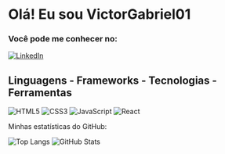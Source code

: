 # Olá! Eu sou VictorGabriel01
### Você pode me conhecer no:




[![LinkedIn](https://img.shields.io/badge/LinkedIn-0077B5?style=for-the-badge&logo=linkedin&logoColor=white)](https://www.linkedin.com/in/victor--gabriel/)


## Linguagens - Frameworks - Tecnologias - Ferramentas

![HTML5](https://img.shields.io/badge/HTML5-E34F26?style=for-the-badge&logo=html5&logoColor=white)
![CSS3](https://img.shields.io/badge/CSS3-1572B6?style=for-the-badge&logo=css3&logoColor=white)
![JavaScript](https://img.shields.io/badge/JavaScript-F7DF1E?style=for-the-badge&logo=javascript&logoColor=black)
![React](https://img.shields.io/badge/React-20232A?style=for-the-badge&logo=react&logoColor=61DAFB)



Minhas estatísticas do GitHub:

![Top Langs](https://github-readme-stats.vercel.app/api/top-langs/?username=VictorGabriel01&theme=transparent&bgcolor=000&border_color=30A3DC&show_icons=true&icon_color=30A3DC&title_color=E94D5F&text_color=FFF)
![GitHub Stats](https://github-readme-stats.vercel.app/api?username=VictorGabriel01&theme=transparent&bg_color=000&border_color=30A3DC&show_icons=true&icon_color=30A3DC&title_color=E94D5F&text_color=FFF)
